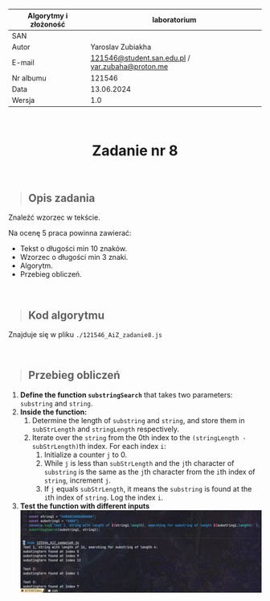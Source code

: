 <div align="center">

| Algorytmy i złożoność | laboratorium |
|-----------------------|--------------|
| SAN                   |              |
| Autor                 | Yaroslav Zubiakha |
| E-mail                | 121546@student.san.edu.pl / yar.zubaha@proton.me |
| Nr albumu             | 121546       |
| Data                  | 13.06.2024   |
| Wersja                | 1.0          |

<br>

# **Zadanie nr 8** 

</div>

<br>

> ## Opis zadania
Znaleźć wzorzec w tekście.  

Na ocenę 5 praca powinna zawierać:
- Tekst o długości min 10 znaków.
- Wzorzec o długości min 3 znaki.
- Algorytm.
- Przebieg obliczeń.

<br>

> ## Kod algorytmu
Znajduje się w pliku `./121546_AiZ_zadanie8.js`

<br>

> ## Przebieg obliczeń

1. **Define the function `substringSearch`** that takes two parameters: `substring` and `string`.
2. **Inside the function:**
   1. Determine the length of `substring` and `string`, and store them in `subStrLength` and `stringLength` respectively.
   2. Iterate over the `string` from the 0th index to the `(stringLength - subStrLength)`th index. For each index `i`:
      1. Initialize a counter `j` to 0.
      2. While `j` is less than `subStrLength` and the `j`th character of `substring` is the same as the `j`th character from the `i`th index of `string`, increment `j`.
      3. If `j` equals `subStrLength`, it means the `substring` is found at the `i`th index of `string`. Log the index `i`.
3. **Test the function with different inputs**
![1st test in the terminal](./pics/swappy-20240613-210634.png)
